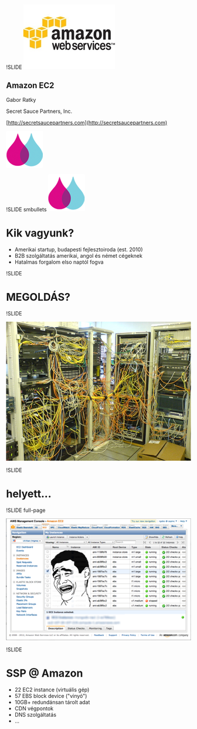 !SLIDE 
![Amazon Web Services](aws.jpg)

## Amazon EC2

Gabor Ratky

Secret Sauce Partners, Inc.

[http://secretsaucepartners.com](http://secretsaucepartners.com)

![Secret Sauce Partners](ssp.png)

!SLIDE smbullets
![Secret Sauce Partners](ssp.png)

# Kik vagyunk?

* Amerikai startup, budapesti fejlesztoiroda (est. 2010)
* B2B szolgáltatás amerikai, angol és német cégeknek
* Hatalmas forgalom elso naptól fogva

!SLIDE

# MEGOLDÁS?

!SLIDE

![Cable mess](cables.jpg)

!SLIDE

# helyett...

!SLIDE full-page

![AWS Console](aws_console.png)

!SLIDE

# SSP @ Amazon

* 22 EC2 instance (virtuális gép)
* 57 EBS block device ("vinyó")
* 10GB+ redundánsan tárolt adat
* CDN végpontok
* DNS szolgáltatás
* ...
